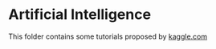 # Artificial Intelligence

This folder contains some tutorials proposed by [kaggle.com](https://www.kaggle.com/learn/python)


